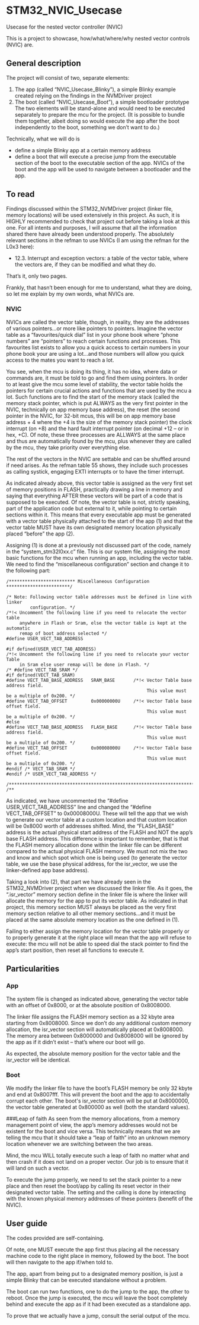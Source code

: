 # STM32_NVIC_Usecase
Usecase for the nested vector controller (NVIC)

This is a project to showcase, how/what/where/why nested vector controls (NVIC) are.

## General description
The project will consist of two, separate elements:
1) The app (called “NVIC_Usecase_Blinky”), a simple Blinky example created relying on the findings in the NVMDriver project
2) The boot (called “NVIC_Usecase_Boot”), a simple bootloader prototype
The two elements will be stand-alone and would need to be executed separately to prepare the mcu for the project. (It is possible to bundle them together, albeit doing so would execute the app after the boot independently to the boot, something we don’t want to do.)

Technically, what we will do is
- define a simple Blinky app at a certain memory address
- define a boot that will execute a precise jump from the executable section of the boot to the executable section of the app.
NVICs of the boot and the app will be used to navigate between a bootloader and the app.

## To read
Findings discussed within the STM32_NVMDriver project (linker file, memory locations) will be used extensively in this project. As such, it is HIGHLY recommended to check that project out before taking a look at this one. For all intents and purposes, I will assume that all the information shared there have already been understood properly.
The absolutely relevant sections in the refman to use NVICs (I am using the refman for the L0x3 here):
-	12.3. Interrupt and exception vectors: a table of the vector table, where the vectors are, if they can be modified and what they do.

That’s it, only two pages.

Frankly, that hasn’t been enough for me to understand, what they are doing, so let me explain by my own words, what NVICs are.

### NVIC
NVICs are called the vector table, though, in reality, they are the addresses of various pointers…or more like pointers to pointers. Imagine the vector table as a “favourites/quick dial” list in your phone book where “phone numbers” are “pointers” to reach certain functions and processes. This favourites list exists to allow you a quick access to certain numbers in your phone book your are using a lot…and those numbers will allow you quick access to the mates you want to reach a lot.

You see, when the mcu is doing its thing, it has no idea, where data or commands are, it must be told to go and find them using pointers. In order to at least give the mcu some level of stability, the vector table holds the pointers for certain crucial actions and functions that are used by the mcu a lot. Such functions are to find the start of the memory stack (called the memory stack pointer, which is put ALWAYS as the very first pointer in the NVIC, technically on app memory base address), the reset (the second pointer in the NVIC, for 32-bit mcus, this will be on  app memory base address + 4 where the +4 is the size of the memory stack pointer) the clock interrupt (on +8) and the hard fault interrupt pointer (on decimal +12 – or in hex, +C). Of note, these three processes are ALLWAYS at the same place and thus are automatically found by the mcu, plus whenever they are called by the mcu, they take priority over everything else.

The rest of the vectors in the NVIC are settable and can be shuffled around if need arises. As the refman table 55 shows, they include such  processes as calling systick, engaging EXTI interrupts or to have the timer interrupt.

As indicated already above, this vector table is assigned as the very first set of memory positions in FLASH, practically drawing a line in memory and saying that everything AFTER these vectors will be part of a code that is supposed to be executed. Of note, the vector table is not, strictly speaking, part of the application code but external to it, while pointing to certain sections within it. This means that every executable app must be generated with a vector table physically attached to the start of the app (1) and that the vector table MUST have its own designated memory location physically placed “before” the app (2).

Assigning (1) is done at a previously not discussed part of the code, namely in the “system_stm32l0xx.c” file. This is our system file, assigning the most basic functions for the mcu when running an app, including the vector table. We need to find the “miscellaneous configuration” section and change it to the following part:
```
/************************* Miscellaneous Configuration ************************/

/* Note: Following vector table addresses must be defined in line with linker
         configuration. */
/*!< Uncomment the following line if you need to relocate the vector table
     anywhere in Flash or Sram, else the vector table is kept at the automatic
     remap of boot address selected */
#define USER_VECT_TAB_ADDRESS

#if defined(USER_VECT_TAB_ADDRESS)
/*!< Uncomment the following line if you need to relocate your vector Table
     in Sram else user remap will be done in Flash. */
/* #define VECT_TAB_SRAM */
#if defined(VECT_TAB_SRAM)
#define VECT_TAB_BASE_ADDRESS   SRAM_BASE       /*!< Vector Table base address field.
                                                     This value must be a multiple of 0x200. */
#define VECT_TAB_OFFSET         0x00000000U     /*!< Vector Table base offset field.
                                                     This value must be a multiple of 0x200. */
#else
#define VECT_TAB_BASE_ADDRESS   FLASH_BASE      /*!< Vector Table base address field.
                                                     This value must be a multiple of 0x200. */
#define VECT_TAB_OFFSET         0x00008000U     /*!< Vector Table base offset field.
                                                     This value must be a multiple of 0x200. */
#endif /* VECT_TAB_SRAM */
#endif /* USER_VECT_TAB_ADDRESS */

/******************************************************************************/
/**
```
As indicated, we have uncommented the “#define USER_VECT_TAB_ADDRESS” line and changed the “#define VECT_TAB_OFFSET” to 0x00008000U. These will tell the app that we wish to generate our vector table at a custom location and that custom location will be 0x8000 worth of addresses shifted. Mind, the “FLASH_BASE” address is the actual physical start address of the FLASH and NOT the app’s base FLASH address. This difference is important to remember, that is that the FLASH memory allocation done within the linker file can be different compared to the actual physical FLASH memory. We must not mix the two and know and which spot which one is being used (to generate the vector table, we use the base physical address, for the isr_vector, we use the linker-defined app base address).

Taking a look into (2), that part we have already seen in the STM32_NVMDriver project when we discussed the linker file. As it goes, the “.isr_vector” memory section define in the linker file is where the linker will allocate the memory for the app to put its vector table. As indicated in that project, this memory section MUST always be placed as the very first memory section relative to all other memory sections…and it must be placed at the same absolute memory location as the one defined in (1).

Failing to either assign the memory location for the vector table properly or to properly generate it at the right place will mean that the app will refuse to execute: the mcu will not be able to speed dial the stack pointer to find the app’s start position, then reset all functions to execute it.

## Particularities

### App

The system file is changed as indicated above, generating the vector table with an offset of 0x8000, or at the absolute position of 0x8008000.

The linker file assigns the FLASH memory section as a 32 kbyte area starting from 0x8008000. Since we don’t do any additional custom memory allocation, the isr_vector section will automatically placed at 0x8008000. The memory area between 0x8000000 and 0x8008000 will be ignored by the app as if it didn’t exist – that’s where our boot will go.

As expected, the absolute memory position for the vector table and the isr_vector will be identical.

### Boot
We modify the linker file to have the boot’s FLASH memory be only 32 kbyte and end at 0x8007fff. This will prevent the boot and the app to accidentally corrupt each other. The boot's isr_vector section will be put at 0x8000000, the vector table generated at 0x800000 as well (both the standard values).

###Leap of faith
As seen from the memory allocations, from a memory management point of view, the app’s memory addresses would not be existent for the boot and vice versa. This technically means that we are telling the mcu that it should take a “leap of faith” into an unknown memory location whenever we are switching between the two areas.

Mind, the mcu WILL totally execute such a leap of faith no matter what and then crash if it does not land on a proper vector. Our job is to ensure that it will land on such a vector.

To execute the jump properly, we need to set the stack pointer to a new place and then reset the boot/app by calling its reset vector in their designated vector table. The setting and the calling is done by interacting with the known physical memory addresses of these pointers (benefit of the NVIC).

## User guide

The codes provided are self-containing.

Of note, one MUST execute the app first thus placing all the necessary machine code to the right place in memory, followed by the boot. The boot will then navigate to the app if/when told to.

The app, apart from being put to a designated memory position, is just a simple Blinky that can be executed standalone without a problem.

The boot can run two functions, one to do the jump to the app, the other to reboot. Once the jump is executed, the mcu will leave the boot completely behind and execute the app as if it had been executed as a standalone app.

To prove that we actually have a jump, consult the serial output of the mcu.

